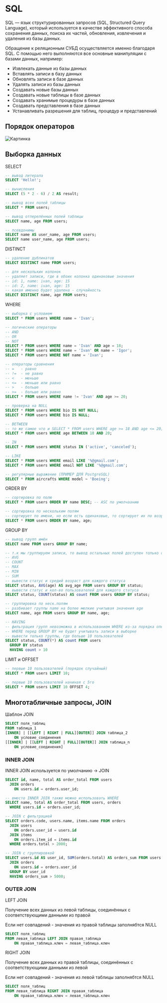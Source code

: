 # SQL

SQL — язык структурированных запросов (SQL, Structured Query Language), который используется в качестве эффективного способа сохранения данных, поиска их частей, обновления, извлечения и удаления из базы данных.

Обращение к реляционным СУБД осуществляется именно благодаря SQL. С помощью него выполняются все основные манипуляции с базами данных, например:

- Извлекать данные из базы данных
- Вставлять записи в базу данных
- Обновлять записи в базе данных
- Удалять записи из базы данных
- Создавать новые базы данных
- Создавать новые таблицы в базе данных
- Создавать хранимые процедуры в базе данных
- Создавать представления в базе данных
- Устанавливать разрешения для таблиц, процедур и представлений

## Порядок операторов

![Картинка](/databases/images/operators_order.png)

## Выборка данных

SELECT

```sql
-- вывод литерала
SELECT 'Hello!';

-- вычисления 
SELECT (5 * 2 - 6) / 2 AS result;

-- вывод всех полей таблицы
SELECT * FROM users;

-- вывод отперелённых полей таблицы
SELECT name, age FROM users;

-- псевдонимы
SELECT name AS user_name, age FROM users;
SELECT name user_name, age FROM users;
```

DISTINCT
```sql
-- удаление дубликатов
SELECT DISTINCT name FROM users;

-- для нескольких колонок
-- удаляет записи, где в обоих колонка одинаковые значения
-- id: 1, name: ivan, age: 15
-- id: 2, name: ivan, age: 15
-- какая именно будет удалена - случайность
SELECT DISTINCT name, age FROM users;
```

WHERE

```sql
-- выборка с условием
SELECT * FROM users WHERE name = 'Ivan';

-- логические операторы
-- AND
-- OR
-- NOT
SELECT * FROM users WHERE name = 'Ivan' AND age = 18;
SELECT * FROM users WHERE name = 'Ivan' OR name = 'Igor';
SELECT * FROM users WHERE NOT name = 'Ivan';

-- операторы сравнения
-- =   - равно
-- !=  - не равно
-- <   - меньше
-- <=  - меньше или равно
-- >   - больше
-- >=  - больше или равно
SELECT * FROM users WHERE name != 'Ivan' AND age >= 20;

-- проверка на NULL
SELECT * FROM users WHERE bio IS NOT NULL;
SELECT * FROM users WHERE bio IS NULL;

-- BETWEEN
-- то же самое что и SELECT * FROM users WHERE age >= 18 AND age <= 20;
SELECT * FROM users WHERE age BETWEEN 18 AND 20;

-- IN
SELECT * FROM users WHERE status IN ('active', 'canceled');

-- LIKE
SELECT * FROM users WHERE email LIKE '%@gmail.com';
SELECT * FROM users WHERE email NOT LIKE '%@gmail.com';

-- регулярные выражение (ПРИМЕР ДЛЯ PostgreSQL)
SELECT * FROM aircrafts WHERE model ~ 'Boeing';
```

ORDER BY

```sql
-- сортировка по полю
SELECT * FROM users ORDER BY name DESC; -- ASC по умолчаанию

-- сортировка по нескольким полям
-- сортирует по имени, но если есть одинаковые, то сортирует их по возрасту
SELECT * FROM users ORDER BY name, age;
```

GROUP BY

```sql
-- вывод групп имён
SELECT name FROM users GROUP BY name;

-- т.к мы группируем записи, то вывод остальных полей доступен только с использованием функций агрегации
-- AVG
-- COUNT
-- MAX
-- MIN
-- SUM
-- вывести статус и средий возраст для каждого статуса
SELECT status, AVG(age) AS avg_age FROM users GROUP BY status;
-- вывести статус и кол-во пользователей для каждого статуса
SELECT status, COUNT(status) AS count FROM users GROUP BY status;

-- группировка по неск.полям
-- разбивает группы name на более мелкие учитывая значения age
SELECT name, age FROM users GROUP BY name, age;

-- HAVING
-- фильтрация групп невозможна в использованием WHERE из-за порядка операторов (сначала должен быть WHERE, потом GROUP BY)
-- WHERE перед GROUP BY не будет учитывать записи в выборке
-- вывести только группы, где больше 10 пользователей
SELECT status, COUNT(*) AS count FROM users 
  GROUP BY status
  HAVING count > 10
```

LIMIT и OFFSET

```sql
-- первые 10 пользователей (порядок случайный)
SELECT * FROM users LIMIT 10;

-- первые 10 пользователей начиная с 5го
SELECT * FROM users LIMIT 10 OFFSET 4;
```

## Многотабличные запросы, JOIN

Шаблон JOIN

```sql
SELECT поля_таблиц
FROM таблица_1
[INNER] | [[LEFT | RIGHT | FULL][OUTER]] JOIN таблица_2
    ON условие_соединения
[[INNER] | [[LEFT | RIGHT | FULL][OUTER]] JOIN таблица_n
    ON условие_соединения]
```

### INNER JOIN
INNER JOIN используется по умолчанию -> JOIN

```sql
SELECT id, name, total AS order_total FROM users
  JOIN orders
    ON users.id = orders.user_id;

-- вместо INNER JOIN также можно использовать WHERE
SELECT name, total AS order_total FROM users, orders
  WHERE users.id = orders.user_id;

-- JOIN с фильтрацией
SELECT orders.code, users.name, items.name FROM orders
  JOIN users
    ON orders.user_id = users.id
  JOIN items
    ON orders.item_id = items.id
  WHERE orders.total > 2000;

-- JOIN с группировкой
SELECT users.id AS user_id, SUM(orders.total) AS orders_sum FROM users
  JOIN orders
    ON users.id = orders.user_id
  GROUP BY user_id
  HAVING orders_sum > 5000;
```

### OUTER JOIN

LEFT JOIN

Получение всех данных из левой таблицы, соединённых с соответствующими данными из правой

Если нет совпадений - значения из правой таблицы заполнябтся NULL

```sql
SELECT поля_таблиц 
FROM левая_таблица LEFT JOIN правая_таблица 
    ON правая_таблица.ключ = левая_таблица.ключ 
```

RIGHT JOIN

Получение всех данных из правой таблицы, соединённых с соответствующими данными из левой

Если нет совпадений - значения из левой таблицы заполнябтся NULL

```sql
SELECT поля_таблиц
FROM левая_таблица RIGHT JOIN правая_таблица
    ON правая_таблица.ключ = левая_таблица.ключ
```




